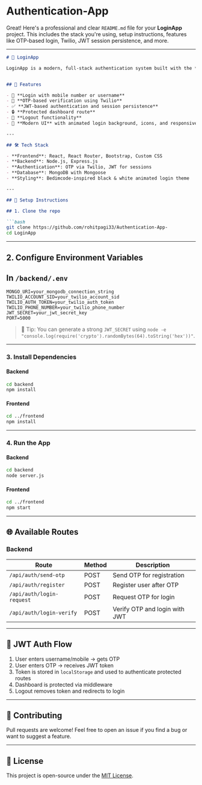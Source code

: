 # Authentication-App
Great! Here's a professional and clear `README.md` file for your **LoginApp** project. This includes the stack you're using, setup instructions, features like OTP-based login, Twilio, JWT session persistence, and more.

---

```markdown
# 🔐 LoginApp

LoginApp is a modern, full-stack authentication system built with the **MERN stack** (MongoDB, Express, React, Node.js). It supports **OTP-based login using Twilio**, **JWT-based session persistence**, and has a stylish, responsive UI.


## 🚀 Features

- 📱 **Login with mobile number or username**
- 🔢 **OTP-based verification using Twilio**
- ✅ **JWT-based authentication and session persistence**
- 🔒 **Protected dashboard route**
- 🚪 **Logout functionality**
- 💅 **Modern UI** with animated login background, icons, and responsive design

---

## 🛠 Tech Stack

- **Frontend**: React, React Router, Bootstrap, Custom CSS
- **Backend**: Node.js, Express.js
- **Authentication**: OTP via Twilio, JWT for sessions
- **Database**: MongoDB with Mongoose
- **Styling**: Bedimcode-inspired black & white animated login theme

---

## 🧪 Setup Instructions

## 1. Clone the repo

```bash
git clone https://github.com/rohitpagi33/Authentication-App-
cd LoginApp
````

---

## 2. Configure Environment Variables

## In `/backend/.env`

```env
MONGO_URI=your_mongodb_connection_string
TWILIO_ACCOUNT_SID=your_twilio_account_sid
TWILIO_AUTH_TOKEN=your_twilio_auth_token
TWILIO_PHONE_NUMBER=your_twilio_phone_number
JWT_SECRET=your_jwt_secret_key
PORT=5000
```

> 📝 Tip: You can generate a strong `JWT_SECRET` using `node -e "console.log(require('crypto').randomBytes(64).toString('hex'))"`.

---

### 3. Install Dependencies

#### Backend

```bash
cd backend
npm install
```

#### Frontend

```bash
cd ../frontend
npm install
```

---

### 4. Run the App

#### Backend

```bash
cd backend
node server.js
```

#### Frontend

```bash
cd ../frontend
npm start
```

---

## 🌐 Available Routes

### Backend

| Route                     | Method | Description                   |
| ------------------------- | ------ | ----------------------------- |
| `/api/auth/send-otp`      | POST   | Send OTP for registration     |
| `/api/auth/register`      | POST   | Register user after OTP       |
| `/api/auth/login-request` | POST   | Request OTP for login         |
| `/api/auth/login-verify`  | POST   | Verify OTP and login with JWT |

---

## 🔐 JWT Auth Flow

1. User enters username/mobile → gets OTP
2. User enters OTP → receives JWT token
3. Token is stored in `localStorage` and used to authenticate protected routes
4. Dashboard is protected via middleware
5. Logout removes token and redirects to login

---


## 🤝 Contributing

Pull requests are welcome! Feel free to open an issue if you find a bug or want to suggest a feature.

---

## 📄 License

This project is open-source under the [MIT License](LICENSE).
